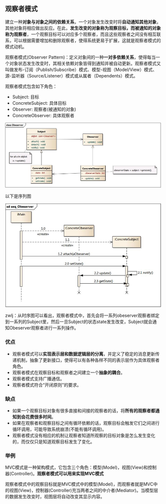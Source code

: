## 观察者模式
建立一种**对象与对象之间的依赖关系**，一个对象发生改变时将**自动通知其他对象**，其他对象将相应做出反应。在此，**发生改变的对象称为观察目标，而被通知的对象称为观察者**，一个观察目标可以对应多个观察者，而且这些观察者之间没有相互联系，可以根据需要增加和删除观察者，使得系统更易于扩展，这就是观察者模式的模式动机。

观察者模式(Observer Pattern)：定义对象间的一种**一对多依赖关系**，使得每当一个对象状态发生改变时，其相关依赖对象皆得到通知并被自动更新。观察者模式又叫做发布-订阅（Publish/Subscribe）模式、模型-视图（Model/View）模式、源-监听器（Source/Listener）模式或从属者（Dependents）模式。

观察者模式包含如下角色：

 - Subject: 目标
 - ConcreteSubject: 具体目标
 - Observer: 观察者(被通知的对象)
 - ConcreteObserver: 具体观察者

![](image/obeserver0.jpg)

以下是序列图

![](image/obeserver1.jpg)

zwlj：从时序图可以看出，观察者模式中，首先会将一系列obeserver观察者绑定到一系列的Subject里，然后一旦Subject的状态state发生改变，Subject就会通知Obeserver观察者进行一系列操作。

### 优点
 - 观察者模式可以**实现表示层和数据逻辑层的分离**，并定义了稳定的消息更新传递机制，抽象了更新接口，使得可以有各种各样不同的表示层作为具体观察者角色。
 - 观察者模式在观察目标和观察者之间建立一个**抽象的耦合**。
 - 观察者模式支持广播通信。
 - 观察者模式符合“开闭原则”的要求。

### 缺点

 - 如果一个观察目标对象有很多直接和间接的观察者的话，将**所有的观察者都通知到会花费很多时间**。
 - 如果在观察者和观察目标之间有循环依赖的话，观察目标会触发它们之间进行循环调用，可能导致系统崩溃(不能有循环调用)。
 - 观察者模式没有相应的机制让观察者知道所观察的目标对象是怎么发生变化的，而仅仅只是知道观察目标发生了变化。

### 举例
MVC模式是一种架构模式，它包含三个角色：模型(Model)，视图(View)和控制器(Controller)。**观察者模式可以用来实现MVC模式**

观察者模式中的观察目标就是MVC模式中的模型(Model)，而观察者就是MVC中的视图(View)，控制器(Controller)充当两者之间的中介者(Mediator)。当模型层的数据发生改变时，视图层将自动改变其显示内容。
